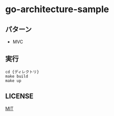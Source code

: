 # go-architecture-sample

## パターン

* MVC

## 実行

```
cd {ディレクトリ}
make build
make up
```

## LICENSE

[MIT](https://github.com/ramenjuniti/go-architecture-sample/blob/master/LICENSE)